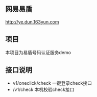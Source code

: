 ## 网易易盾
http://ye.dun.163yun.com

## 项目 
本项目为易盾号码认证服务demo

## 接口说明

- v1/oneclick/check 一键登录check接口
- /v1/check  本机校验check接口


